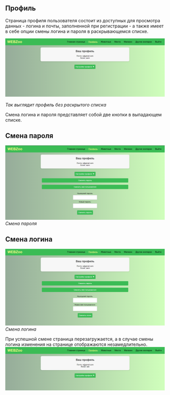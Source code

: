 ## Профиль 

Страница профиля пользователя состоит из доступных для просмотра данных - логина и почты, заполненной при регистрации - а также имеет в себе  опции смены логина и пароля в раскрывающемся списке.

![Screenshot](img/profile_untog.png)

*Так выглядит профиль без раскрытого списка* 

Смена логина и пароля представляет собой две кнопки в выпадающем списке.


## Смена пароля 
![Screenshot](img/profile_changepass.png)
*Смена пароля* 

## Смена логина 
![Screenshot](img/profile_changelog.png)
*Смена логина* 

При успешной смене страница перезагружается, а в случае смены логина изменения на странице отображаются незамедлительно.
![Screenshot](img/profile_changed.png)